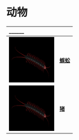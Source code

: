 
# 动物

|  ______    |      |
| :--- | :--- |
|<a href="https://github.com/FofightFong/Learnrut/tree/main/poqbdb/biology/animal"><img src="/mDrivEngine/poqbdb/animal/蜈蚣.jpg" width = "120" height = "120"/></a>| **[蜈蚣](https://github.com/FofightFong/Learnrut/blob/main/poqbdb/biology/animal/centipede.hip)**|
|<a href="https://github.com/FofightFong/Learnrut"><img src="/mDrivEngine/poqbdb/animal/蜈蚣.jpg" width = "120" height = "120"/></a>| **[猪](https://github.com/FofightFong/Learnrut)**|



